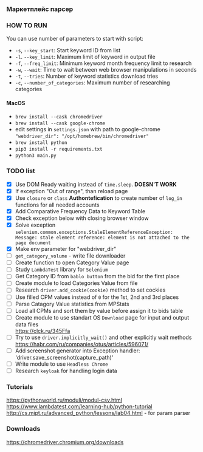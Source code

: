 ### Маркетплейс парсер

### HOW TO RUN
You can use number of parameters to start with script:
- `-s`, `--key_start`: Start keyword ID from list
- `-l`. `--key_limit`: Maximum limit of keyword in output file
- `-f`, `--freq_limit`: Minimum keyword month frequency limit to research
- `-w`, `--wait`: Time to wait between web browser manipulations in seconds
- `-t`, `--tries`: Number of keyword statistics download tries
- `-c`, `--number_of_categories`: Maximum number of researching categories

#### MacOS
- `brew install --cask chromedriver`
- `brew install --cask google-chrome`
- edit settings in `settings.json` with path to google-chrome `"webdriver_dir": "/opt/homebrew/bin/chromedriver"`
- `brew install python`
- `pip3 install -r requirements.txt`
- `python3 main.py`

### TODO list
- [x] Use DOM Ready waiting instead of `time.sleep`. **DOESN'T WORK**
- [x] If exception "Out of range", than reload page
- [x] Use `closure` or `class` **Authontefication** to create number of `log_in` functions for all needed accounts
- [x] Add Comparative Frequency Data to Keyword Table
- [x] Check exception below with closing browser window
- [x] Solve exception  
`selenium.common.exceptions.StaleElementReferenceException:  
Message: stale element reference: element is not attached to the page document`
- [x] Make env parameter for "webdriver_dir"
- [ ] `get_category_volume` - write file downloader
- [ ] Create function to open Category Value page
- [ ] Study `LambdaTest` library for `Selenium`
- [ ] Get Category ID from `bablo button` from the bid for the first place
- [ ] Create module to load Categories Value from file
- [ ] Research `driver.add_cookie(cookie)` method to set cockies
- [ ] Use filled CPM values instead of `0` for the 1st, 2nd and 3rd places
- [ ] Parse Catagory Value statistics from MPStats
- [ ] Load all CPMs and sort them by value before assign it to bids table
- [ ] Create module to use standart OS `Download` page for input and output data files  
https://clck.ru/345Ffa
- [ ] Try to use `driver.implicitly_wait()` and other explicitly wait methods  
https://habr.com/ru/companies/otus/articles/596071/
- [ ] Add screenshot generator into Exception handler: 'driver.save_screenshot(capture_path)'
- [ ] Write module to use `Headless Chrome`
- [ ] Research `keyloak` for handling login data

### Tutorials
https://pythonworld.ru/moduli/modul-csv.html
https://www.lambdatest.com/learning-hub/python-tutorial
http://cs.mipt.ru/advanced_python/lessons/lab04.html - for param parser

### Downloads
https://chromedriver.chromium.org/downloads
